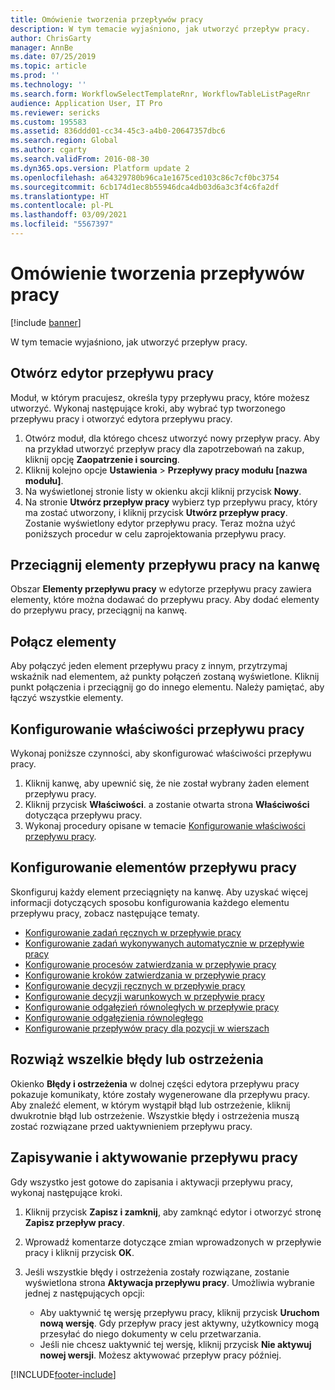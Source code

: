 ```yaml
---
title: Omówienie tworzenia przepływów pracy
description: W tym temacie wyjaśniono, jak utworzyć przepływ pracy.
author: ChrisGarty
manager: AnnBe
ms.date: 07/25/2019
ms.topic: article
ms.prod: ''
ms.technology: ''
ms.search.form: WorkflowSelectTemplateRnr, WorkflowTableListPageRnr
audience: Application User, IT Pro
ms.reviewer: sericks
ms.custom: 195583
ms.assetid: 836ddd01-cc34-45c3-a4b0-20647357dbc6
ms.search.region: Global
ms.author: cgarty
ms.search.validFrom: 2016-08-30
ms.dyn365.ops.version: Platform update 2
ms.openlocfilehash: a64329780b96ca1e1675ced103c86c7cf0bc3754
ms.sourcegitcommit: 6cb174d1ec8b55946dca4db03d6a3c3f4c6fa2df
ms.translationtype: HT
ms.contentlocale: pl-PL
ms.lasthandoff: 03/09/2021
ms.locfileid: "5567397"
---
```

# <a name="create-workflows-overview"></a>Omówienie tworzenia przepływów pracy

[!include [banner](../includes/banner.md)]

W tym temacie wyjaśniono, jak utworzyć przepływ pracy.

## <a name="open-the-workflow-editor"></a>Otwórz edytor przepływu pracy

Moduł, w którym pracujesz, określa typy przepływu pracy, które możesz utworzyć. Wykonaj następujące kroki, aby wybrać typ tworzonego przepływu pracy i otworzyć edytora przepływu pracy.

1. Otwórz moduł, dla którego chcesz utworzyć nowy przepływ pracy. Aby na przykład utworzyć przepływ pracy dla zapotrzebowań na zakup, kliknij opcję **Zaopatrzenie i sourcing**.
2. Kliknij kolejno opcje **Ustawienia** &gt; **Przepływy pracy modułu \[nazwa modułu\]**.
3. Na wyświetlonej stronie listy w okienku akcji kliknij przycisk **Nowy**.
4. Na stronie **Utwórz przepływ pracy** wybierz typ przepływu pracy, który ma zostać utworzony, i kliknij przycisk **Utwórz przepływ pracy**. Zostanie wyświetlony edytor przepływu pracy. Teraz można użyć poniższych procedur w celu zaprojektowania przepływu pracy.

## <a name="drag-workflow-elements-onto-the-canvas"></a>Przeciągnij elementy przepływu pracy na kanwę

Obszar **Elementy przepływu pracy** w edytorze przepływu pracy zawiera elementy, które można dodawać do przepływu pracy. Aby dodać elementy do przepływu pracy, przeciągnij na kanwę.

## <a name="connect-the-elements"></a>Połącz elementy

Aby połączyć jeden element przepływu pracy z innym, przytrzymaj wskaźnik nad elementem, aż punkty połączeń zostaną wyświetlone. Kliknij punkt połączenia i przeciągnij go do innego elementu. Należy pamiętać, aby łączyć wszystkie elementy.

## <a name="configure-the-properties-of-the-workflow"></a>Konfigurowanie właściwości przepływu pracy

Wykonaj poniższe czynności, aby skonfigurować właściwości przepływu pracy.

1. Kliknij kanwę, aby upewnić się, że nie został wybrany żaden element przepływu pracy.
2. Kliknij przycisk **Właściwości**. a zostanie otwarta strona **Właściwości** dotycząca przepływu pracy.
3. Wykonaj procedury opisane w temacie [Konfigurowanie właściwości przepływu pracy](configure-workflow-properties.md).

## <a name="configure-the-elements-of-the-workflow"></a>Konfigurowanie elementów przepływu pracy

Skonfiguruj każdy element przeciągnięty na kanwę. Aby uzyskać więcej informacji dotyczących sposobu konfigurowania każdego elementu przepływu pracy, zobacz następujące tematy.

- [Konfigurowanie zadań ręcznych w przepływie pracy](configure-manual-task-workflow.md)
- [Konfigurowanie zadań wykonywanych automatycznie w przepływie pracy](configure-automated-task-workflow.md)
- [Konfigurowanie procesów zatwierdzania w przepływie pracy](configure-approval-process-workflow.md)
- [Konfigurowanie kroków zatwierdzania w przepływie pracy](configure-approval-step-workflow.md)
- [Konfigurowanie decyzji ręcznych w przepływie pracy](configure-manual-decision-workflow.md)
- [Konfigurowanie decyzji warunkowych w przepływie pracy](configure-conditional-decision-workflow.md)
- [Konfigurowanie odgałęzień równoległych w przepływie pracy](configure-parallel-activity-workflow.md)
- [Konfigurowanie odgałęzienia równoległego](configure-parallel-branch-workflow.md)
- [Konfigurowanie przepływów pracy dla pozycji w wierszach](configure-line-item-workflow.md)

## <a name="resolve-any-errors-or-warnings"></a>Rozwiąż wszelkie błędy lub ostrzeżenia

Okienko **Błędy i ostrzeżenia** w dolnej części edytora przepływu pracy pokazuje komunikaty, które zostały wygenerowane dla przepływu pracy. Aby znaleźć element, w którym wystąpił błąd lub ostrzeżenie, kliknij dwukrotnie błąd lub ostrzeżenie. Wszystkie błędy i ostrzeżenia muszą zostać rozwiązane przed uaktywnieniem przepływu pracy.

## <a name="save-and-activate-the-workflow"></a>Zapisywanie i aktywowanie przepływu pracy

Gdy wszystko jest gotowe do zapisania i aktywacji przepływu pracy, wykonaj następujące kroki.

1. Kliknij przycisk **Zapisz i zamknij**, aby zamknąć edytor i otworzyć stronę **Zapisz przepływ pracy**.
2. Wprowadź komentarze dotyczące zmian wprowadzonych w przepływie pracy i kliknij przycisk **OK**.
3. Jeśli wszystkie błędy i ostrzeżenia zostały rozwiązane, zostanie wyświetlona strona **Aktywacja przepływu pracy**. Umożliwia wybranie jednej z następujących opcji:

    - Aby uaktywnić tę wersję przepływu pracy, kliknij przycisk **Uruchom nową wersję**. Gdy przepływ pracy jest aktywny, użytkownicy mogą przesyłać do niego dokumenty w celu przetwarzania.
    - Jeśli nie chcesz uaktywnić tej wersję, kliknij przycisk **Nie aktywuj nowej wersji**. Możesz aktywować przepływ pracy później.


[!INCLUDE[footer-include](../../../includes/footer-banner.md)]